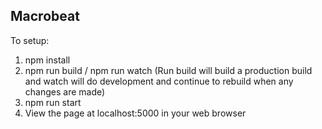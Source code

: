 ## Macrobeat

To setup:

1. npm install
2. npm run build / npm run watch (Run build will build a production build and watch will do development and continue to rebuild when any changes are made)
3. npm run start
4. View the page at localhost:5000 in your web browser
